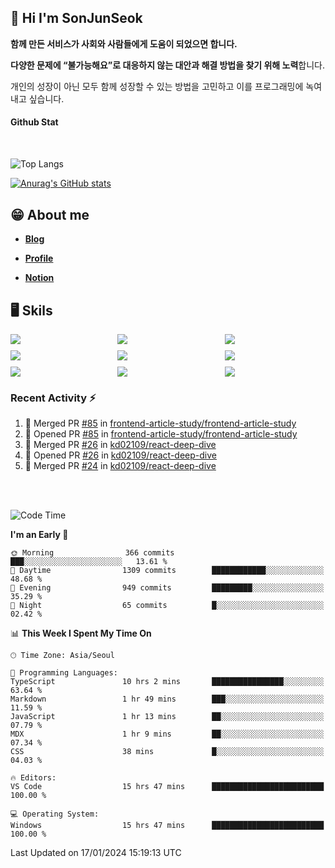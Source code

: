 ## 👋 Hi I'm SonJunSeok

**함께 만든 서비스가 사회와 사람들에게 도움이 되었으면 합니다.** 

**다양한 문제에 “불가능해요”로 대응하지 않는 대안과 해결 방법을 찾기 위해 노력**합니다. 

개인의 성장이 아닌 모두 함께 성장할 수 있는 방법을 고민하고 이를 프로그래밍에 녹여내고 싶습니다.

#### Github Stat
<div style="margin-top:50px;">

![Top Langs](https://github-readme-stats.vercel.app/api/top-langs/?username=kd02109&layout=compact&bg_color=dbf4ff&title_color=67adcc&text_color=67adcc&hide_border=true&show_icons=true&icon_color=67adcc&rank_icon=github&count_private=true&card_width=400px&card_height=300px)

[![Anurag's GitHub stats](https://github-readme-stats.vercel.app/api?username=kd02109&bg_color=dbf4ff&title_color=67adcc&text_color=67adcc&hide_border=true&show_icons=true&icon_color=67adcc&rank_icon=github&count_private=true&card_width=250px)](https://github.com/anuraghazra/github-readme-stats)


</div>



## 😁 About me
-  <a href="https://sonblog.vercel.app/" target="_blank"><strong>Blog</strong></a>

-  <a href="https://nostalgic-marquis-7af.notion.site/Frontend-Engineer-ec9b6e38c7824e7fb7f6fca4fc8564a5?pvs=74" target="_blank"><strong>Profile</strong></a>

-  <a href="https://nostalgic-marquis-7af.notion.site/Front-End-f0f3b7fcec3045c482c1cd33dfcf2abc?pvs=74" target="_blank"><strong>Notion</strong></a>

## 🖥️ Skils


<div style="display:grid; grid-template-rows:repeat(3, 1fr); grid-template-columns:repeat(3, 1fr); gap:10px">
  <img src="https://img.shields.io/badge/javascript-F7DF1E?style=flat-square&logo=javascript&logoColor=black"> 
  <img src="https://img.shields.io/badge/typescript-3178C6?style=flat-square&logo=typescript&logoColor=white"/>
  <img src="https://img.shields.io/badge/react-61DAFB?style=flat-square&logo=react&logoColor=black"/>
  <img src="https://img.shields.io/badge/redux-764ABC?style=flat-square&logo=redux&logoColor=white"/>
  <img src="https://img.shields.io/badge/styledcomponents-DB7093?style=flat-square&logo=styledcomponents&logoColor=white"/>
  <img src="https://img.shields.io/badge/tailwindcss-06B6D4?style=flat-square&logo=tailwindcss&logoColor=white"/>
  <img src="https://img.shields.io/badge/reactquery-FF4154?style=flat-square&logo=reactquery&logoColor=white"/>
  <img src="https://img.shields.io/badge/Next.js-B4B4DC?style=flat&logo=Next.js&logoColor=black"/>
  <img src="https://img.shields.io/badge/reactrouter-CA4245?style=flat-square&logo=reactrouter&logoColor=white"/>
</div>

### Recent Activity :zap:
<!--START_SECTION:activity-->
1. 🎉 Merged PR [#85](https://github.com/frontend-article-study/frontend-article-study/pull/85) in [frontend-article-study/frontend-article-study](https://github.com/frontend-article-study/frontend-article-study)
2. 💪 Opened PR [#85](https://github.com/frontend-article-study/frontend-article-study/pull/85) in [frontend-article-study/frontend-article-study](https://github.com/frontend-article-study/frontend-article-study)
3. 🎉 Merged PR [#26](https://github.com/kd02109/react-deep-dive/pull/26) in [kd02109/react-deep-dive](https://github.com/kd02109/react-deep-dive)
4. 💪 Opened PR [#26](https://github.com/kd02109/react-deep-dive/pull/26) in [kd02109/react-deep-dive](https://github.com/kd02109/react-deep-dive)
5. 🎉 Merged PR [#24](https://github.com/kd02109/react-deep-dive/pull/24) in [kd02109/react-deep-dive](https://github.com/kd02109/react-deep-dive)
<!--END_SECTION:activity-->

<br/>
<br/>

<!--START_SECTION:waka-->
![Code Time](http://img.shields.io/badge/Code%20Time-1%2C418%20hrs%2022%20mins-blue)

**I'm an Early 🐤** 

```text
🌞 Morning                366 commits         ███░░░░░░░░░░░░░░░░░░░░░░   13.61 % 
🌆 Daytime                1309 commits        ████████████░░░░░░░░░░░░░   48.68 % 
🌃 Evening                949 commits         █████████░░░░░░░░░░░░░░░░   35.29 % 
🌙 Night                  65 commits          █░░░░░░░░░░░░░░░░░░░░░░░░   02.42 % 
```


📊 **This Week I Spent My Time On** 

```text
🕑︎ Time Zone: Asia/Seoul

💬 Programming Languages: 
TypeScript               10 hrs 2 mins       ████████████████░░░░░░░░░   63.64 % 
Markdown                 1 hr 49 mins        ███░░░░░░░░░░░░░░░░░░░░░░   11.59 % 
JavaScript               1 hr 13 mins        ██░░░░░░░░░░░░░░░░░░░░░░░   07.79 % 
MDX                      1 hr 9 mins         ██░░░░░░░░░░░░░░░░░░░░░░░   07.34 % 
CSS                      38 mins             █░░░░░░░░░░░░░░░░░░░░░░░░   04.03 % 

🔥 Editors: 
VS Code                  15 hrs 47 mins      █████████████████████████   100.00 % 

💻 Operating System: 
Windows                  15 hrs 47 mins      █████████████████████████   100.00 % 
```


 Last Updated on 17/01/2024 15:19:13 UTC
<!--END_SECTION:waka-->
